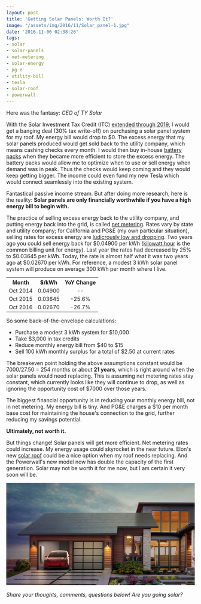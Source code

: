 ```yaml
---
layout: post
title: 'Getting Solar Panels: Worth It?'
image: "/assets/img/2016/11/Solar_panel-1.jpg"
date: '2016-11-06 02:38:26'
tags:
- solar
- solar-panels
- net-metering
- solar-energy
- pg-e
- utility-bill
- tesla
- solar-roof
- powerwall
---
```


Here was the fantasy: *CEO of TY Solar*

With the Solar Investment Tax Credit (ITC) [extended through 2019](http://www.seia.org/policy/finance-tax/solar-investment-tax-credit), I would get a banging deal (30% tax write-off) on purchasing a solar panel system for my roof. My energy bill would drop to $0. The excess energy that my solar panels produced would get sold back to the utility company, which means cashing checks every month. I would then buy in-house [battery packs](https://www.tesla.com/powerwall) when they became more efficient to store the excess energy. The battery packs would allow me to optimize when to use or sell energy when demand was in peak. Thus the checks would keep coming and they would keep getting bigger. The income could even fund my new Tesla which would connect seamlessly into the existing system.

Fantastical passive income stream. But after doing more research, here is the reality: **Solar panels are only financially worthwhile if you have a high energy bill to begin with.**

The practice of selling excess energy back to the utility company, and putting energy back into the grid, is called [net metering](https://en.wikipedia.org/wiki/Net_metering). Rates vary by state and utility company; for California and PG&E (my own particular situation), selling rates for excess energy are [ludicrously low and dropping](http://www.pge.com/includes/docs/pdfs/shared/solar/AB920_RateTable.pdf). Two years ago you could sell energy back for $0.04900 per kWh ([kilowatt hour](https://en.wikipedia.org/wiki/Kilowatt_hour) is the common billing unit for energy). Last year the rates had decreased by 25% to $0.03645 per kWh. Today, the rate is almost half what it was two years ago at $0.02670 per kWh. For reference, a modest 3 kWh solar panel system will produce on average 300 kWh per month where I live.

<table width="100%" style="text-align:center;">
<tr>
<th>Month</th>
<th>$/kWh</th>
<th>YoY Change</th>
</tr>
<tr>
<td>Oct 2014</td>
<td>0.04900</td>
<td>--</td>
</tr>
<tr>
<td>Oct 2015</td>
<td>0.03645</td>
<td>-25.6%</td>
</tr>
<tr>
<td>Oct 2016</td>
<td>0.02670</td>
<td>-26.7%</td>
</tr>
</table>

So some back-of-the-envelope calculations:

- Purchase a modest 3 kWh system for $10,000
- Take $3,000 in tax credits
- Reduce monthly energy bill from $40 to $15
- Sell 100 kWh monthly surplus for a total of $2.50 at current rates

The breakeven point holding the above assumptions constant would be $7000/$27.50 = 254 months or about **21 years**, which is right around when the solar panels would need replacing. This is assuming net metering rates stay constant, which currently looks like they will continue to drop, as well as ignoring the opportunity cost of $7000 over those years.

The biggest financial opportunity is in reducing your monthly energy bill, not in net metering. My energy bill is tiny. And PG&E charges a $10 per month base cost for maintaining the house's connection to the grid, further reducing my savings potential.

**Ultimately, not worth it.**

But things change! Solar panels will get more efficient. Net metering rates could increase. My energy usage could skyrocket in the near future. Elon's new [solar roof](https://www.tesla.com/solar) could be a nice option when my roof needs replacing. And the Powerwall's new model now has double the capacity of the first generation. Solar may not be worth it for me now, but I am certain it very soon will be.

![Tesla solar panel roof](/assets/img/2016/11/tesla-solarcity-prev_653.jpg)

*Share your thoughts, comments, questions below! Are you going solar?*